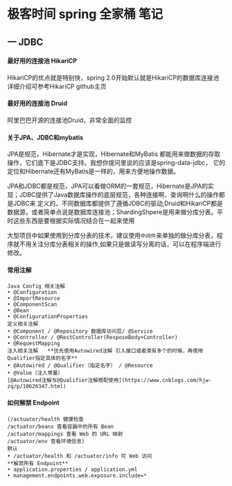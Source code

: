 # 极客时间 spring 全家桶 笔记

一 JDBC
----
#### 最好用的连接池 HikariCP
HikariCP的优点就是特别快，spring 2.0开始默认就是HikariCP的数据库连接池 详细介绍可参考HikariCP github主页
#### 最好用的连接池 Druid 
阿里巴巴开源的连接池Druid，非常全面的监控

#### 关于JPA、JDBC和mybatis
 JPA是规范，Hibernate才是实现，Hibernate和MyBatis 都能用来做数据的存取操作，它们底下是JDBC支持。我想你提问里说的应该是spring-data-jdbc，
 它的定位和Hibernate还有MyBatis是一样的，用来方便地操作数据。
 
 JPA和JDBC都是规范，JPA可以看做ORM的一套规范，Hibernate是JPA的实现；JDBC提供了Java数据库操作的底层规范，各种连接啊、查询啊什么的操作都是JDBC来
 定义的，不同数据库都提供了遵循JDBC的驱动;Druid和HikariCP都是数据源，或者简单点说是数据库连接池；ShardingShpere是用来做分库分表。平时这些东西是要根据实际情况结合在一起来使用
 
 大型项目中如果使用到分库分表的技术，建议使用`中间件`来单独的做分库分表，程序就不用关注分库分表相关的操作,如果只是做读写分离的话，可以在程序端进行修改。
 

#### 常用注解   
    Java Config 相关注解
    • @Configuration
    • @ImportResource
    • @ComponentScan
    • @Bean
    • @ConfigurationProperties 
    定义相关注解
    • @Component / @Repository 数据库访问层/ @Service
    • @Controller / @RestController(ResposeBody+Controller)
    • @RequestMapping
    注⼊相关注解   **优先使用Autowired注解 引入接口或者类有多个的时候，再使用Qualifier指定具体的名字**
    • @Autowired / @Qualifier（指定名字） / @Resource
    • @Value（注入常量）
    [@Autowired注解与@Qualifier注解搭配使用](https://www.cnblogs.com/hjw-zq/p/10626347.html)
    
#### 如何解禁 Endpoint
    (/actuator/health 健康检查
    /actuator/beans 查看容器中的所有 Bean
    /actuator/mappings 查看 Web 的 URL 映射
    /actuator/env 查看环境信息)
    默认
    • /actuator/health 和 /actuator/info 可 Web 访问
    **解禁所有 Endpoint**
    • application.properties / application.yml
    • management.endpoints.web.exposure.include=* 
